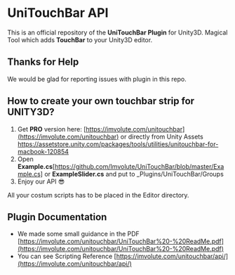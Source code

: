 
# UniTouchBar API

This is an official repository of the **UniTouchBar Plugin** for Unity3D.
Magical Tool which adds **TouchBar** to your Unity3D editor.




## Thanks for Help
We would be glad for reporting issues with plugin in this repo.

## How to create your own touchbar strip for UNITY3D?
1. Get **PRO** version here: [https://imvolute.com/unitouchbar](https://imvolute.com/unitouchbar) or directly from Unity Assets https://assetstore.unity.com/packages/tools/utilities/unitouchbar-for-macbook-120854
2. Open **Example.cs**[https://github.com/Imvolute/UniTouchBar/blob/master/Example.cs] or **ExampleSlider.cs** and put to _Plugins/UniTouchBar/Groups
3. Enjoy our API 😎

All your costum scripts has to be placed in the Editor directory.
## Plugin Documentation
* We made some small guidance in the PDF [https://imvolute.com/unitouchbar/UniTouchBar%20-%20ReadMe.pdf](https://imvolute.com/unitouchbar/UniTouchBar%20-%20ReadMe.pdf)
* You can see Scripting Reference [https://imvolute.com/unitouchbar/api/](https://imvolute.com/unitouchbar/api/)
